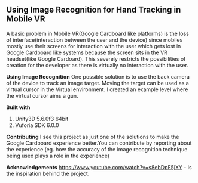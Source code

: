 ## **Using Image Recognition for Hand Tracking in Mobile VR**
A basic problem in Mobile VR(Google Cardboard like platforms) is the loss of interface(interaction between the user and the device) since mobiles mostly use their screens for interaction with the user which gets lost in Google Cardboard like systems because the screen sits in the VR headset(like Google Cardoard).
This severely restricts the possibilities of creation for the developer as there is virtually no interaction with the user.

**Using Image Recognition**
One possible solution is to use the back camera of the device to track an image target.
Moving the target can be used as a virtual cursor in the Virtual environment.
I created an example level where the virtual cursor aims a gun.

**Built with**

 1. Unity3D 5.6.0f3 64bit
 2. Vuforia SDK 6.0.0
 
**Contributing**
I see this project as just one of the solutions to make the Google Cardboard experience better.You can contribute by reporting about the experience (eg. how the accuracy of the image recognition technique being used plays a role in the experience)

**Acknowledgements**
https://www.youtube.com/watch?v=s8ebDpF5jXY - is the inspiration behind the project.

